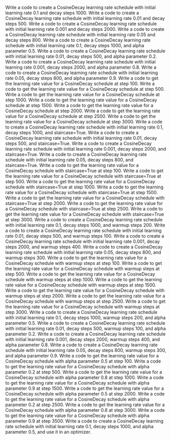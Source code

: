 Write a code to create a CosineDecay learning rate schedule with initial learning rate 0.1 and decay steps 1000.
Write a code to create a CosineDecay learning rate schedule with initial learning rate 0.01 and decay steps 500.
Write a code to create a CosineDecay learning rate schedule with initial learning rate 0.001 and decay steps 2000.
Write a code to create a CosineDecay learning rate schedule with initial learning rate 0.05 and decay steps 800.
Write a code to create a CosineDecay learning rate schedule with initial learning rate 0.1, decay steps 1000, and alpha parameter 0.5.
Write a code to create a CosineDecay learning rate schedule with initial learning rate 0.01, decay steps 500, and alpha parameter 0.2.
Write a code to create a CosineDecay learning rate schedule with initial learning rate 0.001, decay steps 2000, and alpha parameter 0.8.
Write a code to create a CosineDecay learning rate schedule with initial learning rate 0.05, decay steps 800, and alpha parameter 0.9.
Write a code to get the learning rate value for a CosineDecay schedule at step 100.
Write a code to get the learning rate value for a CosineDecay schedule at step 500.
Write a code to get the learning rate value for a CosineDecay schedule at step 1000.
Write a code to get the learning rate value for a CosineDecay schedule at step 1500.
Write a code to get the learning rate value for a CosineDecay schedule at step 2000.
Write a code to get the learning rate value for a CosineDecay schedule at step 2500.
Write a code to get the learning rate value for a CosineDecay schedule at step 3000.
Write a code to create a CosineDecay learning rate schedule with initial learning rate 0.1, decay steps 1000, and staircase=True.
Write a code to create a CosineDecay learning rate schedule with initial learning rate 0.01, decay steps 500, and staircase=True.
Write a code to create a CosineDecay learning rate schedule with initial learning rate 0.001, decay steps 2000, and staircase=True.
Write a code to create a CosineDecay learning rate schedule with initial learning rate 0.05, decay steps 800, and staircase=True.
Write a code to get the learning rate value for a CosineDecay schedule with staircase=True at step 100.
Write a code to get the learning rate value for a CosineDecay schedule with staircase=True at step 500.
Write a code to get the learning rate value for a CosineDecay schedule with staircase=True at step 1000.
Write a code to get the learning rate value for a CosineDecay schedule with staircase=True at step 1500.
Write a code to get the learning rate value for a CosineDecay schedule with staircase=True at step 2000.
Write a code to get the learning rate value for a CosineDecay schedule with staircase=True at step 2500.
Write a code to get the learning rate value for a CosineDecay schedule with staircase=True at step 3000.
Write a code to create a CosineDecay learning rate schedule with initial learning rate 0.1, decay steps 1000, and warmup steps 200.
Write a code to create a CosineDecay learning rate schedule with initial learning rate 0.01, decay steps 500, and warmup steps 100.
Write a code to create a CosineDecay learning rate schedule with initial learning rate 0.001, decay steps 2000, and warmup steps 400.
Write a code to create a CosineDecay learning rate schedule with initial learning rate 0.05, decay steps 800, and warmup steps 300.
Write a code to get the learning rate value for a CosineDecay schedule with warmup steps at step 100.
Write a code to get the learning rate value for a CosineDecay schedule with warmup steps at step 500.
Write a code to get the learning rate value for a CosineDecay schedule with warmup steps at step 1000.
Write a code to get the learning rate value for a CosineDecay schedule with warmup steps at step 1500.
Write a code to get the learning rate value for a CosineDecay schedule with warmup steps at step 2000.
Write a code to get the learning rate value for a CosineDecay schedule with warmup steps at step 2500.
Write a code to get the learning rate value for a CosineDecay schedule with warmup steps at step 3000.
Write a code to create a CosineDecay learning rate schedule with initial learning rate 0.1, decay steps 1000, warmup steps 200, and alpha parameter 0.5.
Write a code to create a CosineDecay learning rate schedule with initial learning rate 0.01, decay steps 500, warmup steps 100, and alpha parameter 0.2.
Write a code to create a CosineDecay learning rate schedule with initial learning rate 0.001, decay steps 2000, warmup steps 400, and alpha parameter 0.8.
Write a code to create a CosineDecay learning rate schedule with initial learning rate 0.05, decay steps 800, warmup steps 300, and alpha parameter 0.9.
Write a code to get the learning rate value for a CosineDecay schedule with alpha parameter 0.5 at step 100.
Write a code to get the learning rate value for a CosineDecay schedule with alpha parameter 0.2 at step 500.
Write a code to get the learning rate value for a CosineDecay schedule with alpha parameter 0.8 at step 1000.
Write a code to get the learning rate value for a CosineDecay schedule with alpha parameter 0.9 at step 1500.
Write a code to get the learning rate value for a CosineDecay schedule with alpha parameter 0.5 at step 2000.
Write a code to get the learning rate value for a CosineDecay schedule with alpha parameter 0.2 at step 2500.
Write a code to get the learning rate value for a CosineDecay schedule with alpha parameter 0.8 at step 3000.
Write a code to get the learning rate value for a CosineDecay schedule with alpha parameter 0.9 at step 3500.
Write a code to create a CosineDecay learning rate schedule with initial learning rate 0.1, decay steps 1000, and alpha parameter 0.5, and use it in an optimizer.